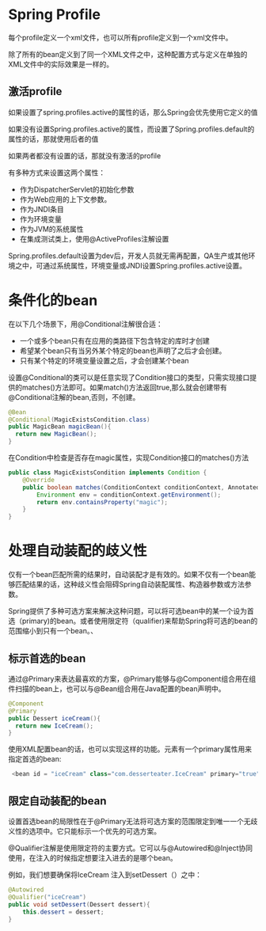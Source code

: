 # Spring Profile
每个profile定义一个xml文件，也可以所有profile定义到一个xml文件中。

除了所有的bean定义到了同一个XML文件之中，这种配置方式与定义在单独的XML文件中的实际效果是一样的。

## 激活profile
如果设置了spring.profiles.active的属性的话，那么Spring会优先使用它定义的值

如果没有设置Spring.profiles.active的属性，而设置了Spring.profiles.default的属性的话，那就使用后者的值

如果两者都没有设置的话，那就没有激活的profile

有多种方式来设置这两个属性：
- 作为DispatcherServlet的初始化参数
- 作为Web应用的上下文参数。
- 作为JNDI条目
- 作为环境变量
- 作为JVM的系统属性
- 在集成测试类上，使用@ActiveProfiles注解设置

Spring.profiles.default设置为dev后，开发人员就无需再配置，QA生产或其他环境之中，可通过系统属性，环境变量或JNDI设置Spring.profiles.active设置。

# 条件化的bean
在以下几个场景下，用@Conditional注解很合适：
- 一个或多个bean只有在应用的类路径下包含特定的库时才创建
- 希望某个bean只有当另外某个特定的bean也声明了之后才会创建。
- 只有某个特定的环境变量设置之后，才会创建某个bean

设置@Conditional的类可以是任意实现了Condition接口的类型，只需实现接口提供的matches()方法即可。如果match()方法返回true,那么就会创建带有@Conditional注解的bean,否则，不创建。

```java
@Bean
@Conditional(MagicExistsCondition.class)
public MagicBean magicBean(){
  return new MagicBean();
}
```

在Condition中检查是否存在magic属性，实现Condition接口的matches()方法
```java
public class MagicExistsCondition implements Condition {
    @Override
    public boolean matches(ConditionContext conditionContext, AnnotatedTypeMetadata annotatedTypeMetadata) {
        Environment env = conditionContext.getEnvironment();
        return env.containsProperty("magic");
    }
}
```

# 处理自动装配的歧义性
仅有一个bean匹配所需的结果时，自动装配才是有效的。如果不仅有一个bean能够匹配结果的话，这种歧义性会阻碍Spring自动装配属性、构造器参数或方法参数。

Spring提供了多种可选方案来解决这种问题，可以将可选bean中的某一个设为首选（primary)的bean。或者使用限定符（qualifier)来帮助Spring将可选的bean的范围缩小到只有一个bean。、

## 标示首选的bean
通过@Primary来表达最喜欢的方案，@Primary能够与@Component组合用在组件扫描的bean上，也可以与@Bean组合用在Java配置的bean声明中。
```java
@Component
@Primary
public Dessert iceCream(){
  return new IceCream();
}
```

使用XML配置bean的话，也可以实现这样的功能。<bean>元素有一个primary属性用来指定首选的bean:
```java
 <bean id = "iceCream" class="com.desserteater.IceCream" primary="true" /> 
```

## 限定自动装配的bean
设置首选bean的局限性在于@Primary无法将可选方案的范围限定到唯一一个无歧义性的选项中。它只能标示一个优先的可选方案。

@Qualifier注解是使用限定符的主要方式。它可以与@Autowired和@Inject协同使用，在注入的时候指定想要注入进去的是哪个bean。

例如，我们想要确保将IceCream 注入到setDessert（）之中：
```java
@Autowired
@Qualifier("iceCream")
public void setDessert(Dessert dessert){
    this.dessert = dessert;
}
```

